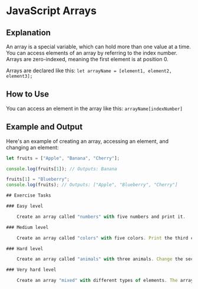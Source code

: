 # JavaScript Arrays

## Explanation

An array is a special variable, which can hold more than one value at a time. You can access elements of an array by referring to the index number. Arrays are zero-indexed, meaning the first element is at position 0.

Arrays are declared like this: `let arrayName = [element1, element2, element3];`

## How to Use

You can access an element in the array like this: `arrayName[indexNumber]`

## Example and Output

Here's an example of creating an array, accessing an element, and changing an element:

```javascript
let fruits = ["Apple", "Banana", "Cherry"];

console.log(fruits[1]); // Outputs: Banana

fruits[1] = "Blueberry";
console.log(fruits); // Outputs: ["Apple", "Blueberry", "Cherry"]

## Exercise Tasks

### Easy level

    Create an array called "numbers" with five numbers and print it.

### Medium level

    Create an array called "colors" with five colors. Print the third color.

### Hard level

    Create an array called "animals" with three animals. Change the second animal to "cat" and print the array.

### Very hard level 

    Create an array "mixed" with different types of elements. The array should contain at least one string, one number, and one boolean.

